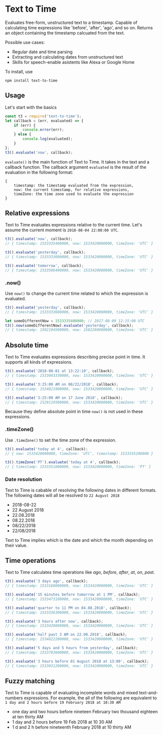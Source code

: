 # Text to Time
Evaluates free-form, unstructured text to a timestamp. Capable of calculating time expressions like 'before', 'after', 'ago', and so on. Returns an object containing the timestamp calcuated from the text. 

Possible use cases:
* Regular date and time parsing
* Extracting and calculating dates from unstructured text
* Skills for speech-enable asistents like Alexa or Google Home

To install, use
```
npm install text-to-time
```

## Usage
Let's start with the basics
```javascript
const t3 = require('text-to-time');
let callback = (err, evaluated) => {
    if (err) {
        console.error(err);
    } else {
        console.log(evaluated);
    }
};
t3().evaluate('now', callback);
```
`evaluate()` is the main function of Text to Time. It takes in the text and a callback function. The callback argument `evaluated` is the result of the evaluation in the following format:

```
{
    timestamp: the timestamp evaluated from the expression, 
    now: the current timestamp, for relative expressions,
    timeZone: the time zone used to evaluate the expression
}
```

## Relative expressions
Text to Time evaluates expressions relative to the current time. Let's assume the current moment is `2018-08-04 22:00:00 UTC`. 

```javascript
t3().evaluate('now', callback);
// { timestamp: 1533335400000, now: 1533420000000, timeZone: 'UTC' }

t3().evaluate('yesterday', callback);
// { timestamp: 1533333600000, now: 1533420000000, timeZone: 'UTC' }

t3().evaluate('tomorrow', callback);
// { timestamp: 1533506400000, now: 1533420000000, timeZone: 'UTC' }
```

### .now()
Use `now()` to change the current time related to which the expression is evaluated.

```javascript
t3().evaluate('yesterday', callback);
// { timestamp: 1533333600000, now: 1533420000000, timeZone: 'UTC' }

let someDifferentNow = 1533335400000; // 2017-08-09 12:15:00 UTC 
t3().now(someDifferentNow).evaluate('yesterday', callback); 
// { timestamp: 1502194500000, now: 1502280900000, timeZone: 'UTC' }
```

## Absolute time
Text to Time evaluates expressions describing precise point in time. It supports all kinds of expressions. 

```javascript
t3().evaluate('2018-08-01 at 13:22:10', callback);
// { timestamp: 1533043330000, now: 1533420000000, timeZone: 'UTC' }

t3().evaluate('3:25:00 AM on 08/22/2018', callback);
// { timestamp: 1534821900000, now: 1533420000000, timeZone: 'UTC' }

t3().evaluate('3:25:00 AM on 17 June 2018', callback);
// { timestamp: 1529119500000, now: 1533420000000, timeZone: 'UTC' }

```

Because they define absolute point in time `now()` is not used in these expressions. 

### .timeZone()
Use `.timeZone()` to set the time zone of the expression.
```javascript
t3().evaluate('today at 4', callback);
// { now: 1533420000000, timeZone: 'UTC', timestamp: 1533355200000 }

t3().timeZone('PT').evaluate('today at 4', callback);
// { timestamp: 1533351600000, now: 1533420000000, timeZone: 'PT' }

```
### Date resolution
Text to Time is cabable of resolving the following dates in different formats. The following dates will all be resolved to `22 August 2018` 
* 2018-08-22 
* 22 August 2018
* 22.08.2018
* 08.22.2018
* 08/22/2018
* 22/08/2018

Text to Time implies which is the date and which the month depending on their value.

## Time operations
Text to Time calculates time operations like *ago*, *before*, *after*, *at*, *on*, *past*. 

```javascript
t3().evaluate('3 days ago', callback);
// { timestamp: 1533160800000, now: 1533420000000, timeZone: 'UTC' }

t3().evaluate('15 minutes before tomorrow at 1 PM', callback);
// { timestamp: 1533473100000, now: 1533420000000, timeZone: 'UTC' }

t3().evaluate('quarter to 11 PM on 04.08.2018', callback);
// { timestamp: 1533336300000, now: 1533420000000, timeZone: 'UTC' }

t3().evaluate('3 hours after now', callback);
// { timestamp: 1533430800000, now: 1533420000000, timeZone: 'UTC' }

t3().evaluate('half past 3 AM on 22.08.2018', callback);
// { timestamp: 1534822200000, now: 1533420000000, timeZone: 'UTC' }

t3().evaluate('5 days and 5 hours from yesterday', callback);
// { timestamp: 1533783600000, now: 1533420000000, timeZone: 'UTC' }

t3().evaluate('3 hours before 01 August 2018 at 13:00', callback);
// { timestamp: 1533031200000, now: 1533420000000, timeZone: 'UTC' }
```

## Fuzzy matching
Text to Time is capable of evaluating incomplete words and mixed text-and-numbers expressions. For example, the all of the following are equivalent to `1 day and 2 hours before 19 February 2018 at 10:30 AM`
* one day and two hours before nineteen February two thousand eighteen at ten thirty AM 
* 1 day and 2 hours before 19 Feb 2018 at 10 30 AM
* 1 d and 2 h before nineteenth February 2018 at 10 thirty AM